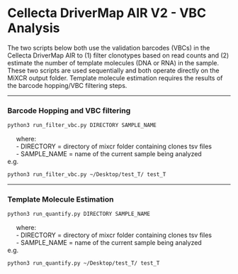 # Cellecta DriverMap AIR V2 - VBC Analysis <br />

The two scripts below both use the validation barcodes (VBCs) in the Cellecta DriverMap AIR to (1) filter clonotypes based on read counts and (2) estimate the number of template molecules (DNA or RNA) in the sample. These two scripts are used sequentially and both operate directly on the MiXCR output folder. Template molecule estimation requires the results of the barcode hopping/VBC filtering steps.

---

### Barcode Hopping and VBC filtering <br />

```bash
python3 run_filter_vbc.py DIRECTORY SAMPLE_NAME
```
&nbsp;&nbsp;&nbsp;&nbsp; where: <br />
&nbsp;&nbsp;&nbsp;&nbsp; - DIRECTORY = directory of mixcr folder containing clones tsv files <br />
&nbsp;&nbsp;&nbsp;&nbsp; - SAMPLE_NAME = name of the current sample being analyzed <br />
e.g.
```bash
python3 run_filter_vbc.py ~/Desktop/test_T/ test_T
```

---

### Template Molecule Estimation

```bash
python3 run_quantify.py DIRECTORY SAMPLE_NAME
```
&nbsp;&nbsp;&nbsp;&nbsp; where: <br />
&nbsp;&nbsp;&nbsp;&nbsp; - DIRECTORY = directory of mixcr folder containing clones tsv files <br />
&nbsp;&nbsp;&nbsp;&nbsp; - SAMPLE_NAME = name of the current sample being analyzed <br />
e.g.
```bash
python3 run_quantify.py ~/Desktop/test_T/ test_T
```
